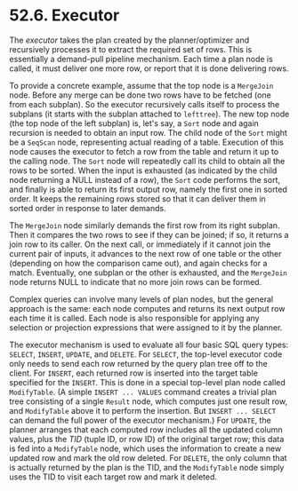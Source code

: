 # 52.6. Executor

The _executor_ takes the plan created by the planner/optimizer and recursively processes it to extract the required set of rows. This is essentially a demand-pull pipeline mechanism. Each time a plan node is called, it must deliver one more row, or report that it is done delivering rows.

To provide a concrete example, assume that the top node is a `MergeJoin` node. Before any merge can be done two rows have to be fetched (one from each subplan). So the executor recursively calls itself to process the subplans (it starts with the subplan attached to `lefttree`). The new top node (the top node of the left subplan) is, let's say, a `Sort` node and again recursion is needed to obtain an input row. The child node of the `Sort` might be a `SeqScan` node, representing actual reading of a table. Execution of this node causes the executor to fetch a row from the table and return it up to the calling node. The `Sort` node will repeatedly call its child to obtain all the rows to be sorted. When the input is exhausted (as indicated by the child node returning a NULL instead of a row), the `Sort` code performs the sort, and finally is able to return its first output row, namely the first one in sorted order. It keeps the remaining rows stored so that it can deliver them in sorted order in response to later demands.

The `MergeJoin` node similarly demands the first row from its right subplan. Then it compares the two rows to see if they can be joined; if so, it returns a join row to its caller. On the next call, or immediately if it cannot join the current pair of inputs, it advances to the next row of one table or the other (depending on how the comparison came out), and again checks for a match. Eventually, one subplan or the other is exhausted, and the `MergeJoin` node returns NULL to indicate that no more join rows can be formed.

Complex queries can involve many levels of plan nodes, but the general approach is the same: each node computes and returns its next output row each time it is called. Each node is also responsible for applying any selection or projection expressions that were assigned to it by the planner.

The executor mechanism is used to evaluate all four basic SQL query types: `SELECT`, `INSERT`, `UPDATE`, and `DELETE`. For `SELECT`, the top-level executor code only needs to send each row returned by the query plan tree off to the client. For `INSERT`, each returned row is inserted into the target table specified for the `INSERT`. This is done in a special top-level plan node called `ModifyTable`. (A simple `INSERT ... VALUES` command creates a trivial plan tree consisting of a single `Result` node, which computes just one result row, and `ModifyTable` above it to perform the insertion. But `INSERT ... SELECT` can demand the full power of the executor mechanism.) For `UPDATE`, the planner arranges that each computed row includes all the updated column values, plus the _TID_ (tuple ID, or row ID) of the original target row; this data is fed into a `ModifyTable` node, which uses the information to create a new updated row and mark the old row deleted. For `DELETE`, the only column that is actually returned by the plan is the TID, and the `ModifyTable` node simply uses the TID to visit each target row and mark it deleted.
